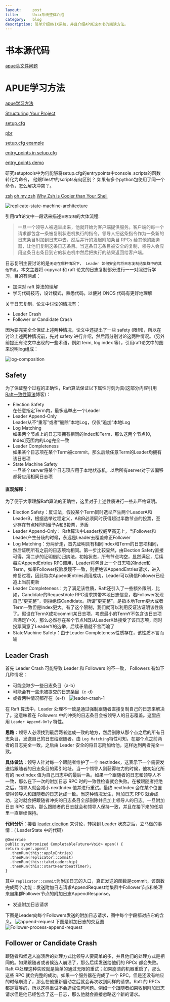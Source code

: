 ```yaml
---
layout:     post
title:      Unix系统整体介绍
category:   blog
description: 简单介绍UNIX系统，并且介绍APUE这本书的阅读方法。
---
```


# 书本源代码

[apue头文件问题](http://blog.csdn.net/kinseygeek/article/details/48749999)

# APUE学习方法

[apue学习方法](https://www.zhihu.com/question/19939011)

[Structuring Your Project](http://docs.python-guide.org/en/latest/writing/structure/)

[setup.cfg](http://alexis.notmyidea.org/distutils2/setupcfg.html)

[pbr](http://docs.openstack.org/developer/pbr/)

[setup.cfg example](https://trac.stsci.edu/ssb/stsci_python/browser/sample_project/branches/irafx/trunk/setup.cfg.sample?rev=21893#L48)

[entry_points in setup.cfg](http://stackoverflow.com/questions/774824/explain-python-entry-points)

[entry_points demo](https://github.com/RichardBronosky/entrypoint_demo)

研究setuptools中为何能够将setup.cfg的entrypoints中console_scripts的函数转化为命令，
他跟files中的scripts有何区别？
如果有多个python包使用了同一个命令，怎么解决冲突？。

[zsh](http://fendrich.se/blog/2012/09/28/no/)
[oh my zsh](https://github.com/robbyrussell/oh-my-zsh)
[Why Zsh is Cooler than Your Shell](http://www.slideshare.net/jaguardesignstudio/why-zsh-is-cooler-than-your-shell-16194692)

![replicate-state-machine-architecture](/images/githubpages/replicate-state-machine-architecture.png)

引用raft论文中一段话来描述`日志复制`的大体流程:   
>一旦一个领导人被选举出来，他就开始为客户端提供服务。客户端的每一个请求都包含一条被复制状态机执行的指令。领导人把这条指令作为一条新的日志条目附加到日志中去，然后并行的发起附加条目 RPCs 给其他的服务器，让他们复制这条日志条目。当这条日志条目被安全的复制，领导人会应用这条日志条目到它的状态机中然后把执行的结果返回给客户端。

日志复制主要讨论的是`无论在哪种情况下， Leader 如何安全的将日志复制给集群中的其他节点`。本文主要将 copycat 和 raft 论文的日志复制部分进行一一对照进行学习，目的有两点：  

* 加深对 raft 算法的理解
* 学习代码技巧，设计模式，熟悉代码，以便对 ONOS 代码有更好地理解

关于日志复制，论文中讨论的情况有：

* Leader Crash
* Follower or Candidate Crash

因为要完完全全保证上述两种情况，论文中还提出了一些 safety (限制)，所以在讨论上述两种情况前，先对 safety 进行介绍，然后再分别讨论这两种情况。（另外前提还有论文中出现的一些术语，例如 term, log index 等），引用raft论文中的图来说明log组成：

![log-composition](/images/githubpages/log-composition.png)

## Safety

为了保证整个过程的正确性，Raft算法保证以下属性时刻为真(这部分内容引用[Raft一致性算法](http://blog.csdn.net/cszhouwei/article/details/38374603)博客)： 

* Election Safety  
在任意指定Term内，最多选举出一个Leader  
* Leader Append-Only  
Leader从不“重写”或者“删除”本地Log，仅仅“追加”本地Log  
* Log Matching  
如果两个节点上的日志项拥有相同的Index和Term，那么这两个节点[0, Index]范围内的Log完全一致  
* Leader Completeness  
如果某个日志项在某个Term被commit，那么后续任意Term的Leader均拥有该日志项  
* State Machine Safety  
一旦某个server将某个日志项应用于本地状态机，以后所有server对于该偏移都将应用相同日志项  

#### 直观解释：
为了便于大家理解Raft算法的正确性，这里对于上述性质进行一些非严格证明。

* Election Safety：反证法，假设某个Term同时选举产生两个LeaderA和LeaderB，根据选举过程定义，A和B必须同时获得超过半数节点的投票，至少存在节点N同时给予A和B投票，矛盾
* Leader Append-Only： Raft算法中Leader权威至高无上，当Follower和Leader产生分歧的时候，永远是Leader去覆盖修正Follower
* Log Matching：分两步走，首先证明具有相同Index和Term的日志项相同，然后证明所有之前的日志项均相同。第一步比较显然，由Election Safety直接可得。第二步的证明借助归纳法，初始状态，所有节点均空，显然满足，后续每次AppendEntries RPC调用，Leader将包含上一个日志项的Index和Term，如果Follower校验发现不一致，则拒绝该AppendEntries请求，进入修复过程，因此每次AppendEntries调用成功，Leader可以确信Follower已经追上当前更新
* Leader Completeness：为了满足该性质，Raft还引入了一些额外限制，比如，Candidate的RequestVote RPC请求携带本地日志信息，若Follower发现自己“更完整”，则拒绝该Candidate。所谓“更完整”，是指本地Term更大或者Term一致但是Index更大。有了这个限制，我们就可以利用反证法证明该性质了。假设在TermX成功commit某日志项，考虑最小的TermY不包含该日志项且满足Y>X，那么必然存在某个节点N既从LeaderX处接受了该日志项，同时投票同意了LeaderY的选举，后续矛盾就不言而喻了
* StateMachine Safety：由于Leader Completeness性质存在，该性质不言而喻

## Leader Crash

首先 Leader Crash 可能导致 Leader 和 Followers 的不一致， Followers 有如下几种情况：

* 可能会缺少一些日志条目（a-b）
* 可能会有一些未被提交的日志条目（c-d）
* 或者两种情况都存在（e-f）
![leader-crash-1](/images/githubpages/leader-crash-1.png)

在 Raft 算法中，Leader 处理不一致是通过强制跟随者直接复制自己的日志来解决了。这意味着在 Followers 中的冲突的日志条目会被领导人的日志覆盖。这里应用 `Leader Append-Only` 特性。

**思路**：领导人必须找到最后两者达成一致的地方，然后删除从那个点之后的所有日志条目，发送自己的日志给跟随者。由 `Log Matching`特性可知，在那个点之前两者的日志完全一致，之后由 Leader 安全的将日志附加给他，这样达到两者完全一致。

**具体做法**：领导人针对每一个跟随者维护了一个 nextIndex，这表示下一个需要发送给跟随者的日志条目的索引地址。当一个领导人刚获得权力的时候，他初始化所有的 nextIndex 值为自己日志中的最后一条。如果一个跟随者的日志和领导人不一致，那么在下一次的附加日志 RPC 时的一致性检查就会失败。在被跟随者拒绝之后，领导人就会减小 nextIndex 值并进行重试。最终 nextIndex 会在某个位置使得领导人和跟随者的日志达成一致。当这种情况发生，附加日志 RPC 就会成功，这时就会把跟随者冲突的日志条目全部删除并且加上领导人的日志。一旦附加日志 RPC 成功，那么跟随者的日志就会和领导人保持一致，并且在接下来的任期里一直继续保持。

**代码分析**：接着 [leader election][] 来讨论，转换到 Leader 状态之后，立马做的事情：( LeaderState 中的代码)

    @Override
    public synchronized CompletableFuture<Void> open() {
    return super.open()
      .thenRun(this::applyEntries)
      .thenRun(replicator::commit)
      .thenRun(this::takeLeadership)
      .thenRun(this::startHeartbeatTimer);
    }
其中 `replicator::commit`为附加日志的入口，真正发送的函数是commit，该函数完成两个功能：发送附加日志请求AppendRequest给集群中Follower节点和处理来自集群Follower节点的附加日志AppendResponse。

* 发送附加日志请求  

下图是Leader向每个Followers发送的附加日志请求，图中每个字段都对应它的含义。
![append-request](/images/githubpages/append-request.png)
下图是附加日志的交互图
![Follower-process-append-request](/images/githubpages/Follower-process-append-request.png)

## Follower or Candidate Crash

跟随者和候选人崩溃后的处理方式比领导人要简单的多，并且他们的处理方式是相同的。如果跟随者或者候选人崩溃了，那么后续发送给他们的 RPCs 都会失败。Raft 中处理这种失败就是简单的通过无限的重试；如果崩溃的机器重启了，那么这些 RPC 就会完整的成功。如果一个服务器在完成了一个 RPC，但是还没有响应的时候崩溃了，那么在他重新启动之后就会再次收到同样的请求。Raft 的 RPCs 都是幂等的，所以这样重试不会造成任何问题。例如一个跟随者如果收到附加日志请求但是他已经包含了这一日志，那么他就会直接忽略这个新的请求。


[leader election]:http://kailongli.github.io/distribute-features1/ "leader election"


